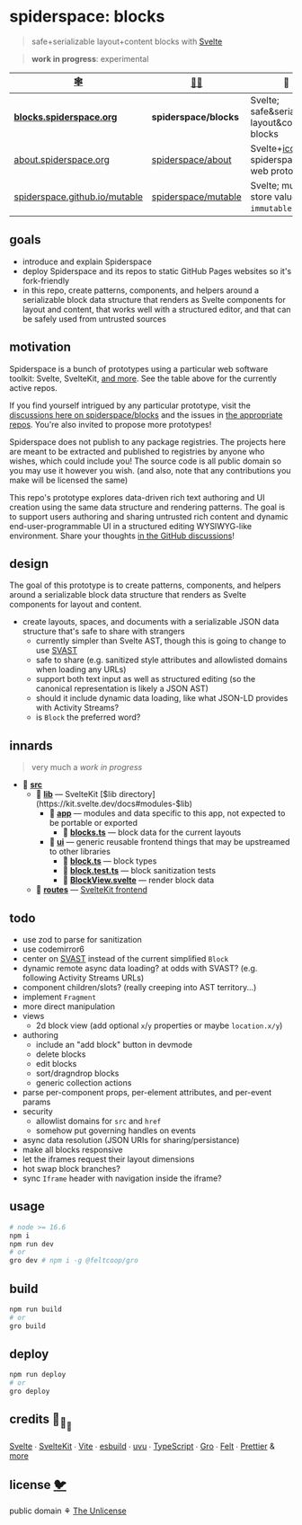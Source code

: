 # spiderspace: blocks

> safe+serializable layout+content blocks with
> [Svelte](https://github.com/sveltejs/svelte)

> **work in progress**: experimental

| [🕸️](https://blocks.spiderspace.org)                                   | [🐙🐱](https://github.com/spiderspace)                        | 🧪                                                                          |
| ---------------------------------------------------------------------- | ------------------------------------------------------------- | --------------------------------------------------------------------------- |
| [**blocks.spiderspace.org**](https://blocks.spiderspace.org)           | **spiderspace/blocks**                                        | Svelte; safe&serializable layout&content blocks                             |
| [about.spiderspace.org](https://about.spiderspace.org)                 | [spiderspace/about](https://github.com/spiderspace/about)     | Svelte+[iconify](https://github.com/iconify); spiderspace is web prototypes |
| [spiderspace.github.io/mutable](https://spiderspace.github.io/mutable) | [spiderspace/mutable](https://github.com/spiderspace/mutable) | Svelte; mutable store values w/ `immutable` on                              |

## goals

- introduce and explain Spiderspace
- deploy Spiderspace and its repos to static GitHub Pages websites so it's fork-friendly
- in this repo, create patterns, components, and helpers around
  a serializable block data structure that renders as Svelte components for layout and content,
  that works well with a structured editor, and that can be safely used from untrusted sources

## motivation

Spiderspace is a bunch of prototypes using a particular web software toolkit:
Svelte, SvelteKit, [and more](#credits-). See the table above for the currently active repos.

If you find yourself intrigued by any particular prototype, visit the
[discussions here on spiderspace/blocks](https://github.com/spiderspace/blocks/discussions)
and the issues in [the appropriate repos](https://github.com/spiderspace).
You're also invited to propose more prototypes!

Spiderspace does not publish to any package registries.
The projects here are meant to be extracted and published to registries by anyone who wishes,
which could include you!
The source code is all public domain so you may use it however you wish.
(and also, note that any contributions you make will be licensed the same)

This repo's prototype explores data-driven rich text authoring and UI creation
using the same data structure and rendering patterns.
The goal is to support users authoring and sharing untrusted rich content
and dynamic end-user-programmable UI in a structured editing WYSIWYG-like environment.
Share your thoughts
[in the GitHub discussions](https://github.com/spiderspace/blocks/discussions)!

## design

The goal of this prototype is to create patterns, components, and helpers around
a serializable block data structure that renders as Svelte components for layout and content.

- create layouts, spaces, and documents with a serializable JSON data structure
  that's safe to share with strangers
  - currently simpler than Svelte AST, though this is going to change to use
    [SVAST](https://github.com/pngwn/MDsveX/tree/master/packages/svast)
  - safe to share (e.g. sanitized style attributes and allowlisted domains when loading any URLs)
  - support both text input as well as structured editing
    (so the canonical representation is likely a JSON AST)
  - should it include dynamic data loading, like what JSON-LD provides with Activity Streams?
  - is `Block` the preferred word?

## innards

> very much a _work in progress_

- 📁 **[src](/src)**
  - 📁 **[lib](/src/lib)** — SvelteKit [$lib directory](https://kit.svelte.dev/docs#modules-$lib)
    - 📁 **[app](/src/lib/app)** — modules and data specific to this app, not expected to be portable or exported
      - 🔷 **[blocks.ts](/src/lib/app/blocks.ts)** — block data for the current layouts
    - 📁 **[ui](/src/lib/ui)** — generic reusable frontend things that may be upstreamed to other libraries
      - 🔷 **[block.ts](/src/lib/ui/block.ts)** — block types
      - 🔷 **[block.test.ts](/src/lib/ui/block.test.ts)** — block sanitization tests
      - 🔶 **[BlockView.svelte](/src/lib/ui/BlockView.svelte)** — render block data
  - 📁 **[routes](/src/routes)** — [SvelteKit frontend](https://kit.svelte.dev/docs#routing)

## todo

- use zod to parse for sanitization
- use codemirror6
- center on [SVAST](https://github.com/pngwn/MDsveX/tree/master/packages/svast)
  instead of the current simplified `Block`
- dynamic remote async data loading? at odds with SVAST? (e.g. following Activity Streams URLs)
- component children/slots? (really creeping into AST territory...)
- implement `Fragment`
- more direct manipulation
- views
  - 2d block view (add optional `x`/`y` properties or maybe `location.x/y`)
- authoring
  - include an "add block" button in devmode
  - delete blocks
  - edit blocks
  - sort/dragndrop blocks
  - generic collection actions
- parse per-component props, per-element attributes, and per-event params
- security
  - allowlist domains for `src` and `href`
  - somehow put governing handles on events
- async data resolution (JSON URIs for sharing/persistance)
- make all blocks responsive
- let the iframes request their layout dimensions
- hot swap block branches?
- sync `Iframe` header with navigation inside the iframe?

## usage

```bash
# node >= 16.6
npm i
npm run dev
# or
gro dev # npm i -g @feltcoop/gro
```

## build

```bash
npm run build
# or
gro build
```

## deploy

```bash
npm run deploy
# or
gro deploy
```

## credits 🐢<sub>🐢</sub><sub><sub>🐢</sub></sub>

[Svelte](https://github.com/sveltejs/svelte) ∙
[SvelteKit](https://github.com/sveltejs/kit) ∙
[Vite](https://github.com/vitejs/vite) ∙
[esbuild](https://github.com/evanw/esbuild) ∙
[uvu](https://github.com/lukeed/uvu) ∙
[TypeScript](https://github.com/microsoft/TypeScript) ∙
[Gro](https://github.com/feltcoop/gro) ∙
[Felt](https://github.com/feltcoop/felt) ∙
[Prettier](https://github.com/prettier/prettier)
& [more](package.json)

## license [🐦](https://wikipedia.org/wiki/Free_and_open-source_software)

public domain ⚘ [The Unlicense](license)
